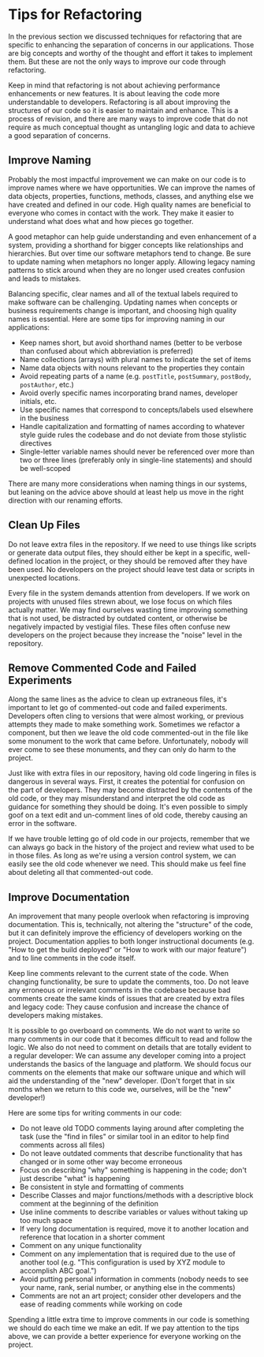 # Tips for Refactoring
In the previous section we discussed techniques for refactoring that are specific to enhancing the separation of concerns in our applications. Those are big concepts and worthy of the thought and effort it takes to implement them. But these are not the only ways to improve our code through refactoring. 

Keep in mind that refactoring is not about achieving performance enhancements or new features. It is about leaving the code more understandable to developers. Refactoring is all about improving the structures of our code so it is easier to maintain and enhance. This is a process of revision, and there are many ways to improve code that do not require as much conceptual thought as untangling logic and data to achieve a good separation of concerns.

## Improve Naming
Probably the most impactful improvement we can make on our code is to improve names where we have opportunities. We can improve the names of data objects, properties, functions, methods, classes, and anything else we have created and defined in our code. High quality names are beneficial to everyone who comes in contact with the work. They make it easier to understand what does what and how pieces go together.

A good metaphor can help guide understanding and even enhancement of a system, providing a shorthand for bigger concepts like relationships and hierarchies. But over time our software metaphors tend to change. Be sure to update naming when metaphors no longer apply. Allowing legacy naming patterns to stick around when they are no longer used creates confusion and leads to mistakes.

Balancing specific, clear names and all of the textual labels required to make software can be challenging. Updating names when concepts or business requirements change is important, and choosing high quality names is essential. Here are some tips for improving naming in our applications:

* Keep names short, but avoid shorthand names (better to be verbose than confused about which abbreviation is preferred)
* Name collections (arrays) with plural names to indicate the set of items
* Name data objects with nouns relevant to the properties they contain
* Avoid repeating parts of a name (e.g. `postTitle`, `postSummary`, `postBody`, `postAuthor`, etc.)
* Avoid overly specific names incorporating brand names, developer initials, etc.
* Use specific names that correspond to concepts/labels used elsewhere in the business
* Handle capitalization and formatting of names according to whatever style guide rules the codebase and do not deviate from those stylistic directives
* Single-letter variable names should never be referenced over more than two or three lines (preferably only in single-line statements) and should be well-scoped

There are many more considerations when naming things in our systems, but leaning on the advice above should at least help us move in the right direction with our renaming efforts.

## Clean Up Files
Do not leave extra files in the repository. If we need to use things like scripts or generate data output files, they should either be kept in a specific, well-defined location in the project, or they should be removed after they have been used. No developers on the project should leave test data or scripts in unexpected locations. 

Every file in the system demands attention from developers. If we work on projects with unused files strewn about, we lose focus on which files actually matter. We may find ourselves wasting time improving something that is not used, be distracted by outdated content, or otherwise be negatively impacted by vestigial files. These files often confuse new developers on the project because they increase the "noise" level in the repository.

## Remove Commented Code and Failed Experiments
Along the same lines as the advice to clean up extraneous files, it's important to let go of commented-out code and failed experiments. Developers often cling to versions that were almost working, or previous attempts they made to make something work. Sometimes we refactor a component, but then we leave the old code commented-out in the file like some monument to the work that came before. Unfortunately, nobody will ever come to see these monuments, and they can only do harm to the project.

Just like with extra files in our repository, having old code lingering in files is dangerous in several ways. First, it creates the potential for confusion on the part of developers. They may become distracted by the contents of the old code, or they may misunderstand and interpret the old code as guidance for something they should be doing. It's even possible to simply goof on a text edit and un-comment lines of old code, thereby causing an error in the software.

If we have trouble letting go of old code in our projects, remember that we can always go back in the history of the project and review what used to be in those files. As long as we're using a version control system, we can easily see the old code whenever we need. This should make us feel fine about deleting all that commented-out code.

## Improve Documentation
An improvement that many people overlook when refactoring is improving documentation. This is, technically, not altering the "structure" of the code, but it can definitely improve the efficiency of developers working on the project. Documentation applies to both longer instructional documents (e.g. "How to get the build deployed" or "How to work with our major feature") and to line comments in the code itself. 

Keep line comments relevant to the current state of the code. When changing functionality, be sure to update the comments, too. Do not leave any erroneous or irrelevant comments in the codebase because bad comments create the same kinds of issues that are created by extra files and legacy code: They cause confusion and increase the chance of developers making mistakes.

It is possible to go overboard on comments. We do not want to write so many comments in our code that it becomes difficult to read and follow the logic. We also do not need to comment on details that are totally evident to a regular developer: We can assume any developer coming into a project understands the basics of the language and platform. We should focus our comments on the elements that make our software unique and which will aid the understanding of the "new" developer. (Don't forget that in six months when we return to this code we, ourselves, will be the "new" developer!)

Here are some tips for writing comments in our code:

* Do not leave old TODO comments laying around after completing the task (use the "find in files" or similar tool in an editor to help find comments across all files)
* Do not leave outdated comments that describe functionality that has changed or in some other way become erroneous
* Focus on describing "why" something is happening in the code; don't just describe "what" is happening
* Be consistent in style and formatting of comments
* Describe Classes and major functions/methods with a descriptive block comment at the beginning of the definition
* Use inline comments to describe variables or values without taking up too much space
* If very long documentation is required, move it to another location and reference that location in a shorter comment
* Comment on any unique functionality
* Comment on any implementation that is required due to the use of another tool (e.g. "This configuration is used by XYZ module to accomplish ABC goal.")
* Avoid putting personal information in comments (nobody needs to see your name, rank, serial number, or anything else in the comments)
* Comments are not an art project; consider other developers and the ease of reading comments while working on code

Spending a little extra time to improve comments in our code is something we should do each time we make an edit. If we pay attention to the tips above, we can provide a better experience for everyone working on the project.










